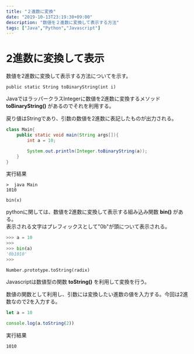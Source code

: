 ```yaml
---
title: "２進数に変換"
date: "2019-10-13T23:19:30+09:00"
description: "数値を２進数に変換して表示する方法"
tags: ["Java","Python","Javascript"]
---
```


# 2進数に変換して表示

数値を2進数に変換して表示する方法についてを示す。

<div class="note_content_by_programming_language" id="note_content_Java">

`public static String toBinaryString(int i)`  

JavaではラッパークラスIntegerに数値を2進数に変換するメソッド **toBinaryString()** があるのでそれを利用する。  

戻り値はStringであり、引数の数値を2進数に表記したものが出力される。


```java
class Main{
    public static void main(String args[]){
        int a = 10;

        System.out.println(Integer.toBinaryString(a));
    }
}
```

実行結果

```
>  java Main
1010
```

</div>
<div class="note_content_by_programming_language" id="note_content_Python">

`bin(x)`

pythonに関しては、数値を2進数に変換して表示する組み込み関数 **bin()** がある。  
表示される文字はプレフィックスとして"0b"が頭について表示される。

```python
>>> a = 10
>>> 
>>> bin(a)
'0b1010'
>>> 
```

</div>
<div class="note_content_by_programming_language" id="note_content_Javascript">

`Number.prototype.toString(radix)`

Javascriptは数値型の関数 **toString()** を利用して変換を行う。

数値の関数として利用し、引数には変換したい進数の値を入力する。今回は2進数なので2を入力する。

```javascript
let a = 10

console.log(a.toString(2))
```

実行結果

```
1010
```

</div>

